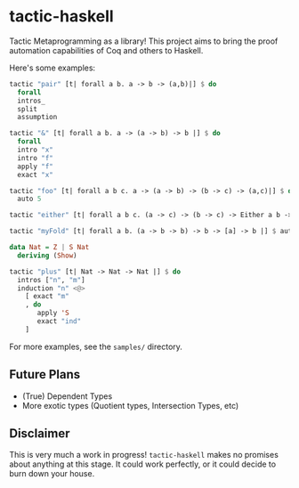 # tactic-haskell
Tactic Metaprogramming as a library! This project aims to bring the proof automation
capabilities of Coq and others to Haskell.

Here's some examples:

```haskell
tactic "pair" [t| forall a b. a -> b -> (a,b)|] $ do
  forall
  intros_
  split
  assumption
```

```haskell
tactic "&" [t| forall a b. a -> (a -> b) -> b |] $ do
  forall
  intro "x"
  intro "f"
  apply "f"
  exact "x"
```

```haskell
tactic "foo" [t| forall a b c. a -> (a -> b) -> (b -> c) -> (a,c)|] $ do
  auto 5
```

``` haskell
tactic "either" [t| forall a b c. (a -> c) -> (b -> c) -> Either a b -> c |] $ auto 5
```

``` haskell
tactic "myFold" [t| forall a b. (a -> b -> b) -> b -> [a] -> b |] $ auto 5
```

```haskell
data Nat = Z | S Nat
  deriving (Show)

tactic "plus" [t| Nat -> Nat -> Nat |] $ do
  intros ["n", "m"]
  induction "n" <@>
    [ exact "m"
    , do
       apply 'S
       exact "ind"
    ]
```


For more examples, see the `samples/` directory.

## Future Plans
- (True) Dependent Types
- More exotic types (Quotient types, Intersection Types, etc)

## Disclaimer
This is very much a work in progress! `tactic-haskell` makes
no promises about anything at this stage. It could work perfectly, or it could decide to burn down your house.

